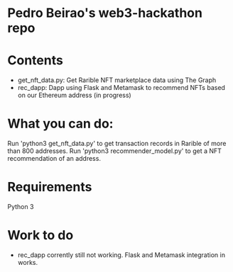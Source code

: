 # Pedro Beirao's web3-hackathon repo

# Contents

 - get_nft_data.py: Get Rarible NFT marketplace data using The Graph
 - rec_dapp: Dapp using Flask and Metamask to recommend NFTs based on our Ethereum address (in progress)

# What you can do:

Run 'python3 get_nft_data.py' to get transaction records in Rarible of more than 800 addresses.
Run 'python3 recommender_model.py' to get a NFT recommendation of an address.

# Requirements

Python 3

# Work to do

 - rec_dapp corrently still not working. Flask and Metamask integration in works.

